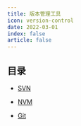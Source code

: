 ```yaml
---
title: 版本管理工具
icon: version-control
date: 2022-03-01
index: false
article: false 
---
```



## 目录

- [SVN](svn.md)
  
- [NVM](nvm.md)
  
- [Git](git.md)